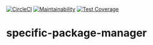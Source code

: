 [![CircleCI](https://circleci.com/gh/charoleizer/specific-package-manager.svg?style=svg)](https://circleci.com/gh/charoleizer/specific-package-manager)
[![Maintainability](https://api.codeclimate.com/v1/badges/9a6527b7d1f6eba2eebf/maintainability)](https://codeclimate.com/github/charoleizer/specific-package-manager/maintainability)
[![Test Coverage](https://api.codeclimate.com/v1/badges/9a6527b7d1f6eba2eebf/test_coverage)](https://codeclimate.com/github/charoleizer/specific-package-manager/test_coverage)

# specific-package-manager

